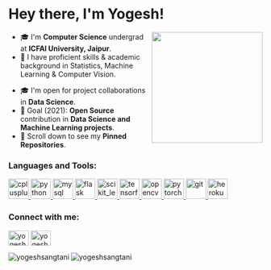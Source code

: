 <p align="left">
<h1 align="left">Hey there, I'm Yogesh! </h1>
<img align='right' src="https://s8.gifyu.com/images/21004063-removebg-preview.png" width="220" />
<!--<img align='right' src="https://s7.gifyu.com/images/WhatsApp-Image-2020-07-14-at-11.34.49-1.gif" width="210"> -->

- 🎓 I'm **Computer Science** undergrad at **ICFAI University, Jaipur**.
- 🌱 I have proficient skills & academic background in Statistics, Machine Learning & Computer Vision.
<!--- 💻 I'm looking for an **internship** in **Machine Learning** and **Computer Vision** domain. -->
- 🎓 I'm open for project collaborations in **Data Science**.
- 🎯 Goal (2021): **Open Source** contribution in **Data Science and Machine Learning projects**.
- 📌 Scroll down to see my **Pinned Repositories**. </p>

<h3 align="left">Languages and Tools:</h3>
<p align="left"> <a href="https://www.w3schools.com/cpp/" target="_blank"> <img src="https://img.icons8.com/color/48/000000/c-plus-plus-logo.png" alt="cplusplus" width="40" height="40"/> </a> <a href="https://www.python.org" target="_blank"> <img src="https://img.icons8.com/color/48/000000/python.png" alt="python" width="40" height="40"/> </a> <a href="https://www.mysql.com/" target="_blank"> <img src="https://s4.gifyu.com/images/sql-file-format-symbol.png" alt="mysql" width="40" height="40"/> </a> <a href="https://flask.palletsprojects.com/" target="_blank"> <img src="https://www.vectorlogo.zone/logos/pocoo_flask/pocoo_flask-icon.svg" alt="flask" width="40" height="40"/> </a> <a href="https://scikit-learn.org/" target="_blank"> <img src="https://upload.wikimedia.org/wikipedia/commons/0/05/Scikit_learn_logo_small.svg" alt="scikit_learn" width="40" height="40"/> </a> <a href="https://www.tensorflow.org" target="_blank"> <img src="https://www.vectorlogo.zone/logos/tensorflow/tensorflow-icon.svg" alt="tensorflow" width="40" height="40"/> </a>   <a href="https://opencv.org/" target="_blank"> <img src="https://www.vectorlogo.zone/logos/opencv/opencv-icon.svg" alt="opencv" width="40" height="40"/> </a>  <a href="https://pytorch.org/" target="_blank"> <img src="https://www.vectorlogo.zone/logos/pytorch/pytorch-icon.svg" alt="pytorch" width="40" height="40"/> </a>  <a href="https://git-scm.com/" target="_blank"> <img src="https://www.vectorlogo.zone/logos/git-scm/git-scm-icon.svg" alt="git" width="40" height="40"/> </a><a href="https://heroku.com" target="_blank"> <img src="https://www.vectorlogo.zone/logos/heroku/heroku-icon.svg" alt="heroku" width="40" height="40"/> </a> </p>

<h3 align="left">Connect with me:</h3>
<p align="left">
<a href="https://www.linkedin.com/in/yogeshsangtani/" target="blank"><img align="center" src="https://cdn.jsdelivr.net/npm/simple-icons@3.0.1/icons/linkedin.svg" alt="yogeshsangtani" height="30" width="40" /></a>
<a href="https://twitter.com/yogeshsangtani5" target="blank"><img align="center" src="https://cdn.jsdelivr.net/npm/simple-icons@3.0.1/icons/twitter.svg" alt="yogeshsangtani5" height="30" width="40" /></a>
<!-- <a href="https://instagram.com/_khushboo.goel" target="blank"><img align="center" src="https://cdn.jsdelivr.net/npm/simple-icons@3.0.1/icons/instagram.svg" alt="_khushboo.goel" height="30" width="40" /></a>
<a href="https://www.youtube.com/c/khushboo goel" target="blank"><img align="center" src="https://cdn.jsdelivr.net/npm/simple-icons@3.0.1/icons/youtube.svg" alt="khushboo goel" height="30" width="40" /></a> -->
</p>

<p><img align="left" src="https://github-readme-stats.vercel.app/api/top-langs?username=yogeshsangtani&show_icons=true&locale=en&layout=compact" alt="yogeshsangtani" /></p>
<p>&nbsp;<img align="left" src="https://github-readme-stats.vercel.app/api?username=yogeshsangtani&show_icons=true&locale=en" alt="yogeshsangtani" /></p>
